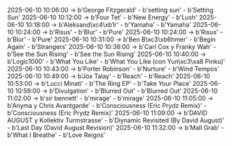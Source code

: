 2025-06-10 10:06:00 -> b'George Fitzgerald' - b'setting sun' - b'Setting Sun'
2025-06-10 10:12:00 -> b'Four Tet' - b'New Energy' - b'Lush'
2025-06-10 10:18:00 -> b'Aleksand\xc4\xb1r' - b'Yamaha' - b'Yamaha'
2025-06-10 10:24:00 -> b'Risus' - b'Blur' - b'Pure'
2025-06-10 10:24:00 -> b'Risus' - b'Blur' - b'Pure'
2025-06-10 10:31:00 -> b'Ben B\xc3\xb6hmer' - b'Begin Again' - b'Strangers'
2025-06-10 10:36:00 -> b'Carl Cox y Franky Wah' - b'See the Sun Rising' - b'See the Sun Rising'
2025-06-10 10:40:00 -> b'Logic1000' - b'What You Like' - b'What You Like (con Yun\xc3\xa8 Pinku)'
2025-06-10 10:43:00 -> b'Porter Robinson' - b'Nurture' - b'Wind Tempos'
2025-06-10 10:49:00 -> b'Jox Talay' - b'Reach' - b'Reach'
2025-06-10 10:53:00 -> b'Lucci Minati' - b'The Ring EP' - b'Take Your Place'
2025-06-10 10:59:00 -> b'Divulgation' - b'Blurred Out' - b'Blurred Out'
2025-06-10 11:02:00 -> b'sir bennett' - b'mirage' - b'mirage'
2025-06-10 11:05:00 -> b'Anyma y Chris Avantgarde' - b'Consciousness (Eric Prydz Remix)' - b'Consciousness (Eric Prydz Remix)'
2025-06-10 11:09:00 -> b'DAVID AUGUST y Kollektiv Turmstrasse' - b'Diynamic Revisited (By David August)' - b'Last Day (David August Revision)'
2025-06-10 11:32:00 -> b'Mall Grab' - b'What I Breathe' - b'Love Reigns'

